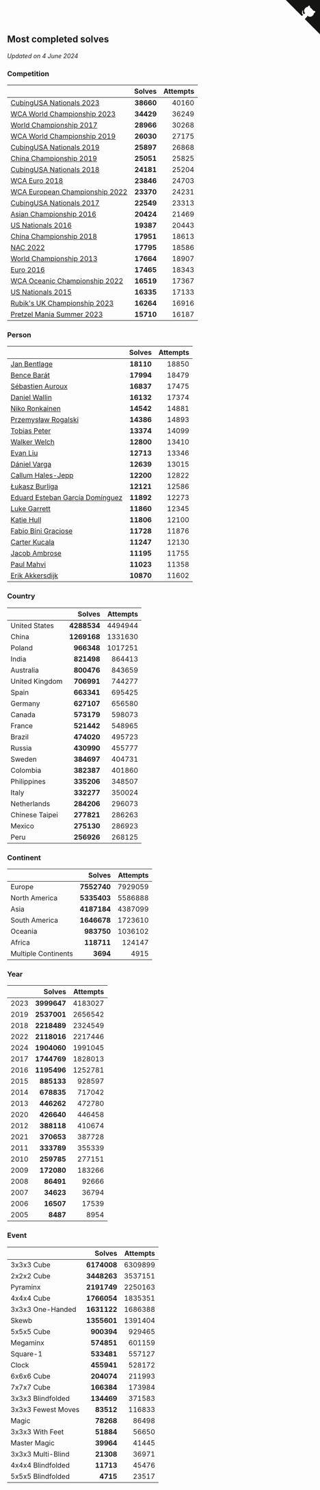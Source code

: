 ## Most completed solves

*Updated on  4 June 2024*


### Competition

|  | Solves | Attempts |
| :--- | ---: | ---: |
| [CubingUSA Nationals 2023](https://www.worldcubeassociation.org/competitions/CubingUSANationals2023) | **38660** | 40160 |
| [WCA World Championship 2023](https://www.worldcubeassociation.org/competitions/WC2023) | **34429** | 36249 |
| [World Championship 2017](https://www.worldcubeassociation.org/competitions/WC2017) | **28966** | 30268 |
| [WCA World Championship 2019](https://www.worldcubeassociation.org/competitions/WC2019) | **26030** | 27175 |
| [CubingUSA Nationals 2019](https://www.worldcubeassociation.org/competitions/CubingUSANationals2019) | **25897** | 26868 |
| [China Championship 2019](https://www.worldcubeassociation.org/competitions/ChinaChampionship2019) | **25051** | 25825 |
| [CubingUSA Nationals 2018](https://www.worldcubeassociation.org/competitions/CubingUSANationals2018) | **24181** | 25204 |
| [WCA Euro 2018](https://www.worldcubeassociation.org/competitions/Euro2018) | **23846** | 24703 |
| [WCA European Championship 2022](https://www.worldcubeassociation.org/competitions/Euro2022) | **23370** | 24231 |
| [CubingUSA Nationals 2017](https://www.worldcubeassociation.org/competitions/CubingUSANationals2017) | **22549** | 23313 |
| [Asian Championship 2016](https://www.worldcubeassociation.org/competitions/AsianChampionship2016) | **20424** | 21469 |
| [US Nationals 2016](https://www.worldcubeassociation.org/competitions/USNationals2016) | **19387** | 20443 |
| [China Championship 2018](https://www.worldcubeassociation.org/competitions/ChinaChampionship2018) | **17951** | 18613 |
| [NAC 2022](https://www.worldcubeassociation.org/competitions/NAC2022) | **17795** | 18586 |
| [World Championship 2013](https://www.worldcubeassociation.org/competitions/WC2013) | **17664** | 18907 |
| [Euro 2016](https://www.worldcubeassociation.org/competitions/Euro2016) | **17465** | 18343 |
| [WCA Oceanic Championship 2022](https://www.worldcubeassociation.org/competitions/OC2022) | **16519** | 17367 |
| [US Nationals 2015](https://www.worldcubeassociation.org/competitions/USNationals2015) | **16335** | 17133 |
| [Rubik's UK Championship 2023](https://www.worldcubeassociation.org/competitions/RubiksUKChampionship2023) | **16264** | 16916 |
| [Pretzel Mania Summer 2023](https://www.worldcubeassociation.org/competitions/PretzelManiaSummer2023) | **15710** | 16187 |

### Person

|  | Solves | Attempts |
| :--- | ---: | ---: |
| [Jan Bentlage](https://www.worldcubeassociation.org/persons/2010BENT01) | **18110** | 18850 |
| [Bence Barát](https://www.worldcubeassociation.org/persons/2008BARA01) | **17994** | 18479 |
| [Sébastien Auroux](https://www.worldcubeassociation.org/persons/2008AURO01) | **16837** | 17475 |
| [Daniel Wallin](https://www.worldcubeassociation.org/persons/2013WALL03) | **16132** | 17374 |
| [Niko Ronkainen](https://www.worldcubeassociation.org/persons/2010RONK01) | **14542** | 14881 |
| [Przemysław Rogalski](https://www.worldcubeassociation.org/persons/2013ROGA02) | **14386** | 14893 |
| [Tobias Peter](https://www.worldcubeassociation.org/persons/2014PETE03) | **13374** | 14099 |
| [Walker Welch](https://www.worldcubeassociation.org/persons/2011WELC01) | **12800** | 13410 |
| [Evan Liu](https://www.worldcubeassociation.org/persons/2009LIUE01) | **12713** | 13346 |
| [Dániel Varga](https://www.worldcubeassociation.org/persons/2008VARG01) | **12639** | 13015 |
| [Callum Hales-Jepp](https://www.worldcubeassociation.org/persons/2012HALE01) | **12200** | 12822 |
| [Łukasz Burliga](https://www.worldcubeassociation.org/persons/2013BURL01) | **12121** | 12586 |
| [Eduard Esteban García Domínguez](https://www.worldcubeassociation.org/persons/2011EDUA01) | **11892** | 12273 |
| [Luke Garrett](https://www.worldcubeassociation.org/persons/2017GARR05) | **11860** | 12345 |
| [Katie Hull](https://www.worldcubeassociation.org/persons/2010HULL01) | **11806** | 12100 |
| [Fabio Bini Graciose](https://www.worldcubeassociation.org/persons/2010GRAC02) | **11728** | 11876 |
| [Carter Kucala](https://www.worldcubeassociation.org/persons/2015KUCA01) | **11247** | 12130 |
| [Jacob Ambrose](https://www.worldcubeassociation.org/persons/2010AMBR01) | **11195** | 11755 |
| [Paul Mahvi](https://www.worldcubeassociation.org/persons/2012MAHV01) | **11023** | 11358 |
| [Erik Akkersdijk](https://www.worldcubeassociation.org/persons/2005AKKE01) | **10870** | 11602 |

### Country

|  | Solves | Attempts |
| :--- | ---: | ---: |
| United States | **4288534** | 4494944 |
| China | **1269168** | 1331630 |
| Poland | **966348** | 1017251 |
| India | **821498** | 864413 |
| Australia | **800476** | 843659 |
| United Kingdom | **706991** | 744277 |
| Spain | **663341** | 695425 |
| Germany | **627107** | 656580 |
| Canada | **573179** | 598073 |
| France | **521442** | 548965 |
| Brazil | **474020** | 495723 |
| Russia | **430990** | 455777 |
| Sweden | **384697** | 404731 |
| Colombia | **382387** | 401860 |
| Philippines | **335206** | 348507 |
| Italy | **332277** | 350024 |
| Netherlands | **284206** | 296073 |
| Chinese Taipei | **277821** | 286263 |
| Mexico | **275130** | 286923 |
| Peru | **256926** | 268125 |

### Continent

|  | Solves | Attempts |
| :--- | ---: | ---: |
| Europe | **7552740** | 7929059 |
| North America | **5335403** | 5586888 |
| Asia | **4187184** | 4387099 |
| South America | **1646678** | 1723610 |
| Oceania | **983750** | 1036102 |
| Africa | **118711** | 124147 |
| Multiple Continents | **3694** | 4915 |

### Year

|  | Solves | Attempts |
| :--- | ---: | ---: |
| 2023 | **3999647** | 4183027 |
| 2019 | **2537001** | 2656542 |
| 2018 | **2218489** | 2324549 |
| 2022 | **2118016** | 2217446 |
| 2024 | **1904060** | 1991045 |
| 2017 | **1744769** | 1828013 |
| 2016 | **1195496** | 1252781 |
| 2015 | **885133** | 928597 |
| 2014 | **678835** | 717042 |
| 2013 | **446262** | 472780 |
| 2020 | **426640** | 446458 |
| 2012 | **388118** | 410674 |
| 2021 | **370653** | 387728 |
| 2011 | **333789** | 355339 |
| 2010 | **259785** | 277151 |
| 2009 | **172080** | 183266 |
| 2008 | **86491** | 92666 |
| 2007 | **34623** | 36794 |
| 2006 | **16507** | 17539 |
| 2005 | **8487** | 8954 |

### Event

|  | Solves | Attempts |
| :--- | ---: | ---: |
| 3x3x3 Cube | **6174008** | 6309899 |
| 2x2x2 Cube | **3448263** | 3537151 |
| Pyraminx | **2191749** | 2250163 |
| 4x4x4 Cube | **1766054** | 1835351 |
| 3x3x3 One-Handed | **1631122** | 1686388 |
| Skewb | **1355601** | 1391404 |
| 5x5x5 Cube | **900394** | 929465 |
| Megaminx | **574851** | 601159 |
| Square-1 | **533481** | 557127 |
| Clock | **455941** | 528172 |
| 6x6x6 Cube | **204074** | 211993 |
| 7x7x7 Cube | **166384** | 173984 |
| 3x3x3 Blindfolded | **134469** | 371583 |
| 3x3x3 Fewest Moves | **83512** | 116833 |
| Magic | **78268** | 86498 |
| 3x3x3 With Feet | **51884** | 56650 |
| Master Magic | **39964** | 41445 |
| 3x3x3 Multi-Blind | **21308** | 36971 |
| 4x4x4 Blindfolded | **11713** | 45476 |
| 5x5x5 Blindfolded | **4715** | 23517 |


<a href="https://github.com/jonatanklosko/wca_statistics" class="github-corner" aria-label="View source on Github"><svg width="80" height="80" viewBox="0 0 250 250" style="fill:#151513; color:#fff; position: absolute; top: 0; border: 0; right: 0;" aria-hidden="true"><path d="M0,0 L115,115 L130,115 L142,142 L250,250 L250,0 Z"></path><path d="M128.3,109.0 C113.8,99.7 119.0,89.6 119.0,89.6 C122.0,82.7 120.5,78.6 120.5,78.6 C119.2,72.0 123.4,76.3 123.4,76.3 C127.3,80.9 125.5,87.3 125.5,87.3 C122.9,97.6 130.6,101.9 134.4,103.2" fill="currentColor" style="transform-origin: 130px 106px;" class="octo-arm"></path><path d="M115.0,115.0 C114.9,115.1 118.7,116.5 119.8,115.4 L133.7,101.6 C136.9,99.2 139.9,98.4 142.2,98.6 C133.8,88.0 127.5,74.4 143.8,58.0 C148.5,53.4 154.0,51.2 159.7,51.0 C160.3,49.4 163.2,43.6 171.4,40.1 C171.4,40.1 176.1,42.5 178.8,56.2 C183.1,58.6 187.2,61.8 190.9,65.4 C194.5,69.0 197.7,73.2 200.1,77.6 C213.8,80.2 216.3,84.9 216.3,84.9 C212.7,93.1 206.9,96.0 205.4,96.6 C205.1,102.4 203.0,107.8 198.3,112.5 C181.9,128.9 168.3,122.5 157.7,114.1 C157.9,116.9 156.7,120.9 152.7,124.9 L141.0,136.5 C139.8,137.7 141.6,141.9 141.8,141.8 Z" fill="currentColor" class="octo-body"></path></svg></a><style>.github-corner:hover .octo-arm{animation:octocat-wave 560ms ease-in-out}@keyframes octocat-wave{0%,100%{transform:rotate(0)}20%,60%{transform:rotate(-25deg)}40%,80%{transform:rotate(10deg)}}@media (max-width:500px){.github-corner:hover .octo-arm{animation:none}.github-corner .octo-arm{animation:octocat-wave 560ms ease-in-out}}</style>
